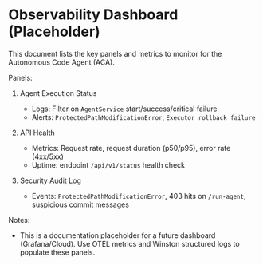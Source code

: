 # Observability Dashboard (Placeholder)

This document lists the key panels and metrics to monitor for the Autonomous Code Agent (ACA).

Panels:

1. Agent Execution Status
   - Logs: Filter on `AgentService` start/success/critical failure
   - Alerts: `ProtectedPathModificationError`, `Executor rollback failure`

2. API Health
   - Metrics: Request rate, request duration (p50/p95), error rate (4xx/5xx)
   - Uptime: endpoint `/api/v1/status` health check

3. Security Audit Log
   - Events: `ProtectedPathModificationError`, 403 hits on `/run-agent`, suspicious commit messages

Notes:
- This is a documentation placeholder for a future dashboard (Grafana/Cloud). Use OTEL metrics and Winston structured logs to populate these panels.
